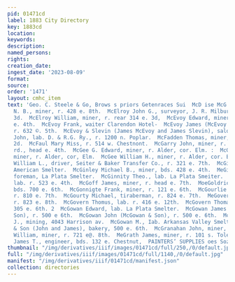 ```yaml
---
pid: 01471cd
label: 1883 City Directory
key: 1883cd
location: 
keywords: 
description: 
named_persons: 
rights: 
creation_date: 
ingest_date: '2023-08-09'
format: 
source: 
order: '1471'
layout: cmhc_item
text: 'Geo. C. Steele & Go, Brows s priors Getenraces Sui  McD ise McG     MeDowell
  N. B., miner, r. 428 e. 8th.  McElroy John G., surveyor, J. R. Milburn, r. 222 e.
  3d.  McElroy William, miner, r. rear 314 e. 3d,  McEvoy Edward, miner, bds. 317
  e. 4th.  McEvoy Frank, waiter Clarendon Hotel-  McEvoy James (McEvoy & Slevin),
  r. 632 ©. 5th.  McEvoy & Slevin (James McEvoy and James Slevin), salos 632 e. 5th.  McFadden
  John, lab. D. & R.G. Ry., r. 1200 n. Poplar.  McFadden Thomas, miner, bds. 507 e.
  2d.  McFaul Mary Miss, r. 514 w. Chestnont.  McGarry John, miner, r. Stray Horse
  rd., head e. 4th.  McGee G. Edward, miner, r. Alder, cor. Elm. :  McGee John H.,
  miner, r. Alder, cor, Elm.  McGee William H., miner, r. Alder, cor. Elm,  McGee
  William L., driver, Seiter & Baker Transfer Co., r. 321 e. 7th.  McGill T. J., lab.
  American Smelter.  McGinley Michael B., miner, bds. 428 e. 4th.  MeGinnity Albert,
  foreman, La Plata Smelter.  McGinnity Theo., lab. La Plata Smeiter.  McGlynn Patrick,
  lab. r. 523 e. 4th.  McGoff James, miner, r. head e. 7th.  MoeGoldrick Neil, miner,
  bds. 700 e. 6th.  McGonnigte Frank, miner, r. 121 e. 6th.  McGourlie Johu, miner,
  r. 810 e. 7th.  McGourty Michael, tiraberman, r. 824 e. 7th.  MeGovern Jamer, miner,
  r. 823 e. 8th.  McGovern Thomus, lab. r. 416 e. 12th.  McGovern Thomas, miner, r.
  305 e. 6th. 2  McGowan Edward, lab. La Plata Smelter.  McGowan James (McGowan &
  Son), r. 500 e 6th.  McGowan John (McGowan & Son), r. 500 e. 6th.  McGowan John
  J., mining, 4043 Harrison av.  McGowan M., Iab. Arkansas Valley Smelter.  McGowan
  & Son (John and James), bakery, 500 e. 6th.  McGranahan John, miner, r. 802 e. 7th.  McGranahan,
  William, miner, r. 721 e@. 8th.  MeGrath James, miner, r. 101 s. Toledo av.  McGrath
  James T., engineer, bds. 132 e. Chestnut,  PAINTERS’ SUPPLIES oes Soztn TB w! |                '
thumbnail: "/img/derivatives/iiif/images/01471cd/full/250,/0/default.jpg"
full: "/img/derivatives/iiif/images/01471cd/full/1140,/0/default.jpg"
manifest: "/img/derivatives/iiif/01471cd/manifest.json"
collection: directories
---
```


